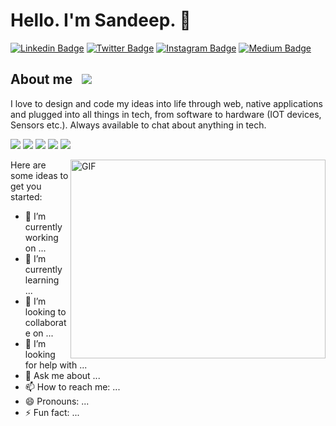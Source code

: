# Hello. I'm Sandeep. 👋

[![Linkedin Badge](https://img.shields.io/badge/-LinkedIn-0e76a8?style=flat-square&logo=Linkedin&logoColor=white)](https://www.linkedin.com/in/sandeep-yaramchitti-74833475/)
[![Twitter Badge](https://img.shields.io/badge/-Twitter-00acee?style=flat-square&logo=Twitter&logoColor=white)](https://twitter.com/sandeep01957280)
[![Instagram Badge](https://img.shields.io/badge/-Instagram-e4405f?style=flat-square&logo=Instagram&logoColor=white)](https://www.instagram.com/________s.a.n.d.e.e.p_____/)
[![Medium Badge](https://img.shields.io/badge/medium-%2312100E.svg?&style=for-square&logo=medium&logoColor=white)](https://sandeepkumary.medium.com)

## About me &nbsp; ![](https://visitor-badge.glitch.me/badge?page_id=SandeepKumarYaramchitti.visitor-badge)

I love to design and code my ideas into life through web, native applications and plugged into all things in tech, from software to hardware (IOT devices, Sensors etc.). Always available to chat about anything in tech.

<a href="#"><img src="https://img.shields.io/badge/Full%20Stack-Developer-white?style=for-the-badge"></a>
<a href="#"><img src="https://img.shields.io/badge/Automation-Engineer-white?style=for-the-badge"></a>
<a href="#"><img src="https://img.shields.io/badge/DevOps%20-Engineer-white?style=for-the-badge"></a>
<a href="#"><img src="https://img.shields.io/badge/Cloud%20-Engineering-white?style=for-the-badge"></a>
<a href="#"><img src="https://img.shields.io/badge/IOT-Development-white?style=for-the-badge"></a>

<img align="right" alt="GIF" src="https://raw.githubusercontent.com/SandeepKumarYaramchitti/SandeepKumarYaramchitti/main/images/ProfileImage.gif" width="408" height="318" />


Here are some ideas to get you started:

- 🔭 I’m currently working on ...
- 🌱 I’m currently learning ...
- 👯 I’m looking to collaborate on ...
- 🤔 I’m looking for help with ...
- 💬 Ask me about ...
- 📫 How to reach me: ...
- 😄 Pronouns: ...
- ⚡ Fun fact: ...

